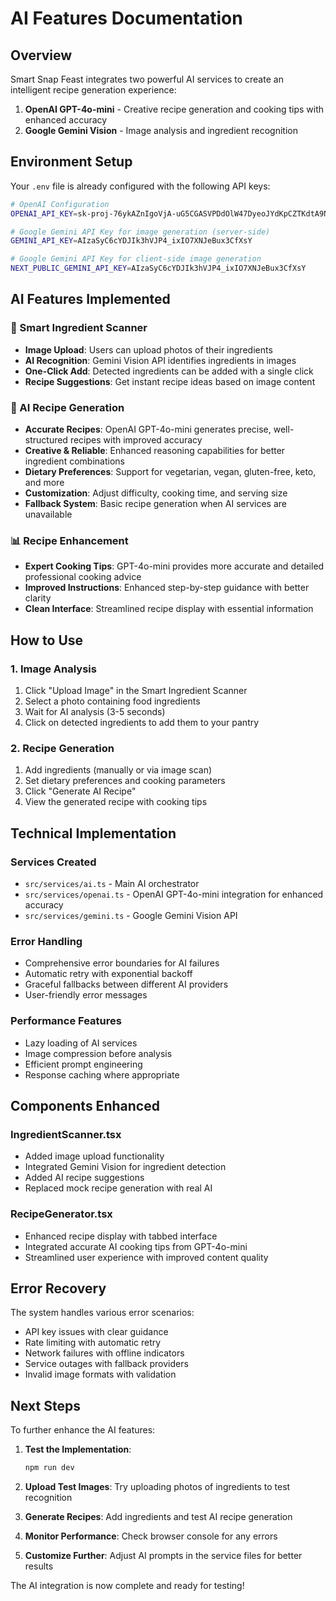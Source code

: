 # AI Features Documentation

## Overview

Smart Snap Feast integrates two powerful AI services to create an intelligent recipe generation experience:

1. **OpenAI GPT-4o-mini** - Creative recipe generation and cooking tips with enhanced accuracy
2. **Google Gemini Vision** - Image analysis and ingredient recognition

## Environment Setup

Your `.env` file is already configured with the following API keys:

```bash
# OpenAI Configuration
OPENAI_API_KEY=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

# Google Gemini API Key for image generation (server-side)
GEMINI_API_KEY=AIzaSyC6cYDJIk3hVJP4_ixIO7XNJeBux3CfXsY

# Google Gemini API Key for client-side image generation
NEXT_PUBLIC_GEMINI_API_KEY=AIzaSyC6cYDJIk3hVJP4_ixIO7XNJeBux3CfXsY
```

## AI Features Implemented

### 🤖 Smart Ingredient Scanner
- **Image Upload**: Users can upload photos of their ingredients
- **AI Recognition**: Gemini Vision API identifies ingredients in images
- **One-Click Add**: Detected ingredients can be added with a single click
- **Recipe Suggestions**: Get instant recipe ideas based on image content

### 🧠 AI Recipe Generation

- **Accurate Recipes**: OpenAI GPT-4o-mini generates precise, well-structured recipes with improved accuracy
- **Creative & Reliable**: Enhanced reasoning capabilities for better ingredient combinations
- **Dietary Preferences**: Support for vegetarian, vegan, gluten-free, keto, and more
- **Customization**: Adjust difficulty, cooking time, and serving size
- **Fallback System**: Basic recipe generation when AI services are unavailable

### 📊 Recipe Enhancement

- **Expert Cooking Tips**: GPT-4o-mini provides more accurate and detailed professional cooking advice
- **Improved Instructions**: Enhanced step-by-step guidance with better clarity
- **Clean Interface**: Streamlined recipe display with essential information

## How to Use

### 1. Image Analysis
1. Click "Upload Image" in the Smart Ingredient Scanner
2. Select a photo containing food ingredients
3. Wait for AI analysis (3-5 seconds)
4. Click on detected ingredients to add them to your pantry

### 2. Recipe Generation
1. Add ingredients (manually or via image scan)
2. Set dietary preferences and cooking parameters
3. Click "Generate AI Recipe"
4. View the generated recipe with cooking tips

## Technical Implementation

### Services Created

- `src/services/ai.ts` - Main AI orchestrator
- `src/services/openai.ts` - OpenAI GPT-4o-mini integration for enhanced accuracy
- `src/services/gemini.ts` - Google Gemini Vision API

### Error Handling
- Comprehensive error boundaries for AI failures
- Automatic retry with exponential backoff
- Graceful fallbacks between different AI providers
- User-friendly error messages

### Performance Features
- Lazy loading of AI services
- Image compression before analysis
- Efficient prompt engineering
- Response caching where appropriate

## Components Enhanced

### IngredientScanner.tsx
- Added image upload functionality
- Integrated Gemini Vision for ingredient detection
- Added AI recipe suggestions
- Replaced mock recipe generation with real AI

### RecipeGenerator.tsx

- Enhanced recipe display with tabbed interface
- Integrated accurate AI cooking tips from GPT-4o-mini
- Streamlined user experience with improved content quality

## Error Recovery

The system handles various error scenarios:
- API key issues with clear guidance
- Rate limiting with automatic retry
- Network failures with offline indicators
- Service outages with fallback providers
- Invalid image formats with validation

## Next Steps

To further enhance the AI features:

1. **Test the Implementation**:
   ```bash
   npm run dev
   ```

2. **Upload Test Images**: Try uploading photos of ingredients to test recognition

3. **Generate Recipes**: Add ingredients and test AI recipe generation

4. **Monitor Performance**: Check browser console for any errors

5. **Customize Further**: Adjust AI prompts in the service files for better results

The AI integration is now complete and ready for testing!